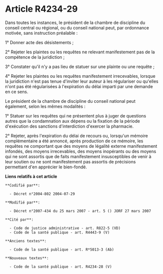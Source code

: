 # Article R4234-29

Dans toutes les instances, le président de la chambre de discipline du conseil central ou régional, ou du conseil national
peut, par ordonnance motivée, sans instruction préalable :

1° Donner acte des désistements ;

2° Rejeter les plaintes ou les requêtes ne relevant manifestement pas de la compétence de la juridiction ;

3° Constater qu'il n'y a pas lieu de statuer sur une plainte ou une requête ;

4° Rejeter les plaintes ou les requêtes manifestement irrecevables, lorsque la juridiction n'est pas tenue d'inviter leur
auteur à les régulariser ou qu'elles n'ont pas été régularisées à l'expiration du délai imparti par une demande en ce sens.

Le président de la chambre de discipline du conseil national peut également, selon les mêmes modalités :

1° Statuer sur les requêtes qui ne présentent plus à juger de questions autres que la condamnation aux dépens ou la fixation
de la période d'exécution des sanctions d'interdiction d'exercer la pharmacie.

2° Rejeter, après l'expiration du délai de recours ou, lorsqu'un mémoire complémentaire a été annoncé, après production de ce
mémoire, les requêtes ne comportant que des moyens de légalité externe manifestement infondés, des moyens irrecevables, des
moyens inopérants ou des moyens qui ne sont assortis que de faits manifestement insusceptibles de venir à leur soutien ou ne
sont manifestement pas assortis de précisions permettant d'en apprécier le bien-fondé.

**Liens relatifs à cet article**

	**Codifié par**:

	  - Décret n°2004-802 2004-07-29

	**Modifié par**:

	  - Décret n°2007-434 du 25 mars 2007 - art. 5 () JORF 27 mars 2007

	**Cité par**:

	  - Code de justice administrative - art. R822-5 (VD)
	  - Code de la santé publique - art. R4443-9 (V)

	**Anciens textes**:

	  - Code de la santé publique - art. R*5013-3 (Ab)

	**Nouveaux textes**:

	  - Code de la santé publique - art. R4234-28 (V)
